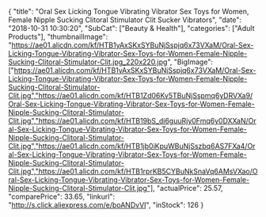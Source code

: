 {
	"title": "Oral Sex Licking Tongue Vibrating Vibrator Sex Toys for Women, Female Nipple Sucking Clitoral Stimulator Clit Sucker Vibrators",
	"date": "2018-10-31 10:30:20",
	"SubCat": ["Beauty & Health"],
	"categories": ["Adult Products"],
	"thumbnailImage": "https://ae01.alicdn.com/kf/HTB1yAxSKxSYBuNjSspjq6x73VXaM/Oral-Sex-Licking-Tongue-Vibrating-Vibrator-Sex-Toys-for-Women-Female-Nipple-Sucking-Clitoral-Stimulator-Clit.jpg_220x220.jpg",
	"BigImage": ["https://ae01.alicdn.com/kf/HTB1yAxSKxSYBuNjSspjq6x73VXaM/Oral-Sex-Licking-Tongue-Vibrating-Vibrator-Sex-Toys-for-Women-Female-Nipple-Sucking-Clitoral-Stimulator-Clit.jpg","https://ae01.alicdn.com/kf/HTB1Zd06Kv5TBuNjSspmq6yDRVXa9/Oral-Sex-Licking-Tongue-Vibrating-Vibrator-Sex-Toys-for-Women-Female-Nipple-Sucking-Clitoral-Stimulator-Clit.jpg","https://ae01.alicdn.com/kf/HTB19bS_di6guuRjy0Fmq6y0DXXaN/Oral-Sex-Licking-Tongue-Vibrating-Vibrator-Sex-Toys-for-Women-Female-Nipple-Sucking-Clitoral-Stimulator-Clit.jpg","https://ae01.alicdn.com/kf/HTB1jb0iKpuWBuNjSszbq6AS7FXa4/Oral-Sex-Licking-Tongue-Vibrating-Vibrator-Sex-Toys-for-Women-Female-Nipple-Sucking-Clitoral-Stimulator-Clit.jpg","https://ae01.alicdn.com/kf/HTB1rprKB5CYBuNkSnaVq6AMsVXao/Oral-Sex-Licking-Tongue-Vibrating-Vibrator-Sex-Toys-for-Women-Female-Nipple-Sucking-Clitoral-Stimulator-Clit.jpg"],
	"actualPrice": 25.57,
	"comparePrice": 33.65,
	"linkurl": "http://s.click.aliexpress.com/e/boANDvVI",
	"inStock": 126
}

